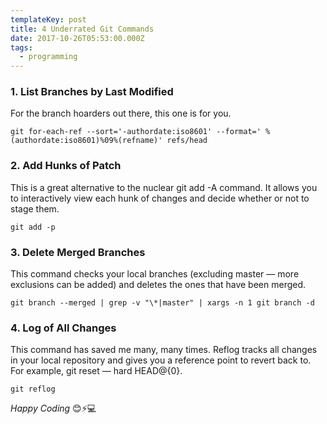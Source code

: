 ```yaml
---
templateKey: post
title: 4 Underrated Git Commands
date: 2017-10-26T05:53:00.000Z
tags:
  - programming
---
```

### 1. List Branches by Last Modified

For the branch hoarders out there, this one is for you.

    git for-each-ref --sort='-authordate:iso8601' --format=' %(authordate:iso8601)%09%(refname)' refs/head

### 2. Add Hunks of Patch

This is a great alternative to the nuclear git add -A command. It allows you to interactively view each hunk of changes and decide whether or not to stage them.

    git add -p

### 3. Delete Merged Branches

This command checks your local branches (excluding master — more exclusions can be added) and deletes the ones that have been merged.

    git branch --merged | grep -v "\*|master" | xargs -n 1 git branch -d

### 4. Log of All Changes

This command has saved me many, many times. Reflog tracks all changes in your local repository and gives you a reference point to revert back to. For example, git reset — hard HEAD@{0}.

    git reflog

_Happy Coding_ 😊⚡️💻
